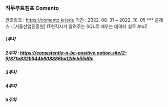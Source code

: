 ### 직무부트캠프 Comento
관련링크 : https://comento.kr/edu
기간 : 2022. 08. 31 ~ 2022. 10. 05 ***
클래스 : [서울산업진흥원] IT현직자가 알려주는 SQL로 배우는 데이터 실무 AtoZ


##### 1주차
##### 2주차 : https://consistently-n-be-positive.notion.site/2-5f87fa832b544b608886ba12deb55d0c
##### 3주차
##### 4주차
##### 5주차
